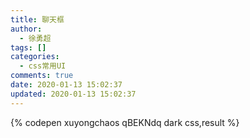 ```yaml
---
title: 聊天框
author:
  - 徐勇超
tags: []
categories:
  - css常用UI
comments: true
date: 2020-01-13 15:02:37
updated: 2020-01-13 15:02:37
---
```

{% codepen xuyongchaos qBEKNdq dark css,result %}
